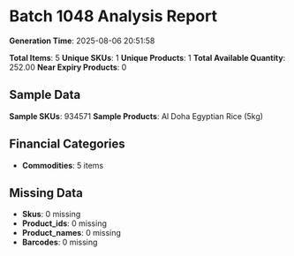 # Batch 1048 Analysis Report

**Generation Time**: 2025-08-06 20:51:58

**Total Items**: 5
**Unique SKUs**: 1
**Unique Products**: 1
**Total Available Quantity**: 252.00
**Near Expiry Products**: 0

## Sample Data
**Sample SKUs**: 934571
**Sample Products**: Al Doha Egyptian Rice (5kg)

## Financial Categories
- **Commodities**: 5 items

## Missing Data
- **Skus**: 0 missing
- **Product_ids**: 0 missing
- **Product_names**: 0 missing
- **Barcodes**: 0 missing
